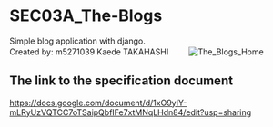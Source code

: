 # SEC03A_The-Blogs
Simple blog application with django.  
Created by: m5271039 Kaede TAKAHASHI
　　
![The_Blogs_Home](https://github.com/kedzkiest/SEC03A_The-Blogs/assets/66341676/c916a3b6-9a00-4953-b1a9-4f0a509b149c)

## The link to the specification document
https://docs.google.com/document/d/1xO9yIY-mLRyUzVQTCC7oTSaipQbfIFe7xtMNqLHdn84/edit?usp=sharing
